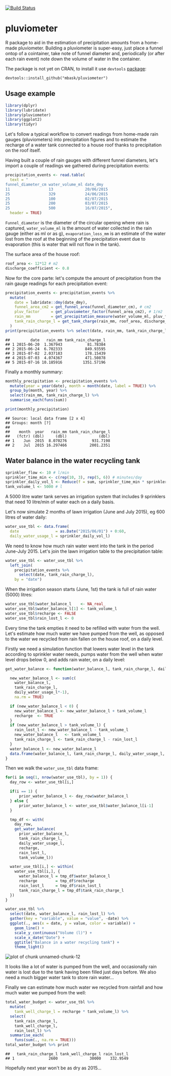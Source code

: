 [![Build Status](https://travis-ci.org/mbask/pluviometer.png?branch=master)](https://travis-ci.org/mbask/pluviometer)

# pluviometer
R package to aid in the estimation of precipitation amounts from a home-made pluviometer. 
Building a pluviometer is super-easy, just place a funnel ontop of a cointainer, take note of funnel diameter and, periodically (or after each rain event) note down the volume of water in the container.

The package is not yet on CRAN, to install it use `devtools` [package](https://cran.r-project.org/web/packages/devtools/index.html):

`devtools::install_github("mbask/pluviometer")`

## Usage example

```r
library(dplyr)
library(lubridate)
library(pluviometer)
library(ggplot2)
library(tidyr)
```

Let's follow a typical workflow to convert readings from home-made rain gauges (pluviometers) into precipitation figures and to estimate the recharge of a water tank connected to a house roof thanks to precipitation on the roof itself.

Having built a couple of rain gauges with different funnel diameters, let's import a couple of readings we gathered during precipitation events:


```r
precipitation_events <- read.table(
  text = "
funnel_diameter_cm water_volume_ml date_dmy
11                 13              20/06/2015
25                 329             24/06/2015
25                 100             02/07/2015
25                 200             03/07/2015
25                 500             16/07/2015",
  header = TRUE)
```


`Funnel_diameter` is the diameter of the circular opening where rain is captured, `water_volume_ml` is the amount of water collected in the rain gauge (either as ml or as g), `evaporation_loss_mm` is an estimate of the water lost from the roof at the beginning of the precipitation event due to evaporation (this is water that will not flow in the tank).

The surface area of the house roof:

```r
roof_area <- 12*12 # m2
discharge_coefficient <- 0.8
```

Now for the core parte: let's compute the amount of precipitation from the rain gauge readings for each precipitation event:


```r
precipitation_events <- precipitation_events %>%
  mutate(
    date = lubridate::dmy(date_dmy),
    funnel_area_cm2 = get_funnel_area(funnel_diameter_cm), # cm2
    pluv_factor     = get_pluviometer_factor(funnel_area_cm2), # 1/m2
    rain_mm         = get_precipitation_measure(water_volume_ml, pluv_factor), # ml o l/m2
    tank_rain_charge_l = get_tank_charge(rain_mm, roof_area, discharge_coefficient) # l
  )
print(precipitation_events %>% select(date, rain_mm, tank_rain_charge_l))
```

```
##         date   rain_mm tank_rain_charge_l
## 1 2015-06-20  1.367943           81.78384
## 2 2015-06-24  6.702333          849.93595
## 3 2015-07-02  2.037183          178.15439
## 4 2015-07-03  4.074367          471.50878
## 5 2015-07-16 10.185916         1351.57196
```

Finally a monthly summary:


```r
monthly_precipitation <- precipitation_events %>%
  mutate(year = year(date), month = month(date, label = TRUE)) %>%
  group_by(month, year) %>%
  select(rain_mm, tank_rain_charge_l) %>%
  summarise_each(funs(sum))

print(monthly_precipitation)
```

```
## Source: local data frame [2 x 4]
## Groups: month [?]
## 
##    month  year   rain_mm tank_rain_charge_l
##   (fctr) (dbl)     (dbl)              (dbl)
## 1    Jun  2015  8.070276           931.7198
## 2    Jul  2015 16.297466          2001.2351
```

## Water balance in the water recycling tank



```r
sprinkler_flow <- 10 # l/min
sprinkler_time_min <- c(rep(10, 3), rep(5, 6)) # minutes/day
sprinkler_daily_vol_l <- Reduce(f = sum, sprinkler_time_min * sprinkler_flow) # l/day
tank_volume_l <- 5000 # l
```

A 5000 litre water tank serves an irrigation system that includes 9 sprinklers that need 10 litre/min of water each on a daily basis.

Let's now simulate 2 months of lawn irrigation (June and July 2015), eg 600 litres of water daily:


```r
water_use_tbl <- data.frame(
  date                = as.Date("2015/06/01") + 0:60,
  daily_water_usage_l = sprinkler_daily_vol_l)
```

We need to know how much rain water went into the tank in the period June-July 2015. Let's join the lawn irrigation table to the precipitation table:


```r
water_use_tbl <- water_use_tbl %>% 
  left_join(
    precipitation_events %>% 
      select(date, tank_rain_charge_l),
    by = "date")
```

When the irrigation season starts (June, 1st) the tank is full of rain water (5000) litres:


```r
water_use_tbl$water_balance_l    <- NA_real_
water_use_tbl$water_balance_l[1] <- tank_volume_l
water_use_tbl$recharge <- FALSE
water_use_tbl$rain_lost_l <- 0
```

Every time the tank empties it need to be refilled with water from the well. Let's estimate how much water we have pumped from the well, as opposed to the water we recycled from rain fallen on the house roof, on a daily level.

Firstly we need a simulation function that lowers water level in the tank according to sprinkler water needs, pumps water from the well when water level drops below 0, and adds rain water, on a daily level:


```r
get_water_balance <- function(water_balance_l, tank_rain_charge_l, daily_water_usage_l, recharge, rain_lost_l, tank_volume_l) {

  new_water_balance_l <- sum(c(
    water_balance_l, 
    tank_rain_charge_l, 
    daily_water_usage_l*-1), 
    na.rm = TRUE)

  if (new_water_balance_l < 0) {
    new_water_balance_l <- new_water_balance_l + tank_volume_l
    recharge  <- TRUE
  }
  if (new_water_balance_l > tank_volume_l) {
    rain_lost_l <- new_water_balance_l - tank_volume_l
    new_water_balance_l   <- tank_volume_l
    tank_rain_charge_l <- tank_rain_charge_l - rain_lost_l
  }
  water_balance_l <- new_water_balance_l
  data.frame(water_balance_l, tank_rain_charge_l, daily_water_usage_l, recharge, rain_lost_l)
}
```

Then we walk the `water_use_tbl` data frame:

```r
for(i in seq(1, nrow(water_use_tbl), by = 1)) {
  day_row <- water_use_tbl[i,]

  if(i == 1) {
      prior_water_balance_l <- day_row$water_balance_l
  } else {
      prior_water_balance_l <- water_use_tbl$water_balance_l[i-1]
  } 

  tmp_df <- with(
    day_row, 
    get_water_balance(
      prior_water_balance_l, 
      tank_rain_charge_l, 
      daily_water_usage_l, 
      recharge, 
      rain_lost_l, 
      tank_volume_l))

  water_use_tbl[i,] <- within(
    water_use_tbl[i,], {
      water_balance_l = tmp_df$water_balance_l
      recharge        = tmp_df$recharge
      rain_lost_l     = tmp_df$rain_lost_l
      tank_rain_charge_l = tmp_df$tank_rain_charge_l
  })
}
```



```r
water_use_tbl %>% 
  select(date, water_balance_l, rain_lost_l) %>% 
  gather(key = "variable", value = "value", -date) %>% 
  ggplot(., aes(x = date, y = value, color = variable)) + 
    geom_line() + 
    scale_y_continuous("Volume (l)") +
    scale_x_date("Date") +
    ggtitle("Balance in a water recycling tank") +
    theme_light()
```

![plot of chunk unnamed-chunk-12](figure/unnamed-chunk-12-1.png)

It looks like a lot of water is pumped from the well, and occasionally rain water is lost due to the tank having been filled just days before. We also need a much bigger water tank to store rain water... 

Finally we can estimate how much water we recycled from rainfall and how much water we pumped from the well:

```r
total_water_budget <- water_use_tbl %>%
  mutate(
    tank_well_charge_l = recharge * tank_volume_l) %>% 
  select(
    tank_rain_charge_l, 
    tank_well_charge_l, 
    rain_lost_l) %>% 
  summarise_each(
    funs(sum(., na.rm = TRUE)))
total_water_budget %>% print
```

```
##   tank_rain_charge_l tank_well_charge_l rain_lost_l
## 1               2600              30000    332.9549
```

Hopefully next year won't be as dry as 2015...
